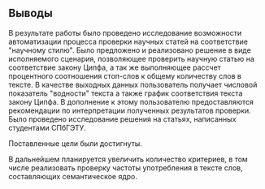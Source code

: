 ## Выводы

В результате работы было проведено исследование возможности автоматизации процесса проверки научных статей на соответствие "научному стилю". Было предложено и реализовано решение в виде исполняемого сценария, позволяющее проверить научную статью на соответствие закону Ципфа, а так же выполняющее рассчет процентного соотношения стоп-слов к общему количеству слов в тексте. В качестве выходных данных пользователь получает числовой показатель "водности" текста а также график соответствия текста закону Ципфа. В дополнение к этому пользователю предоставляются рекомендации по интерпретации полученных результатов проверки. Было проведено исследование решения на статьях, написанных студентами СПбГЭТУ.

Поставленные цели были достигнуты.

В дальнейшем планируется увеличить количество критериев, в том числе реализовать проверку частоты употребления в тексте слов, составляющих семантическое ядро.